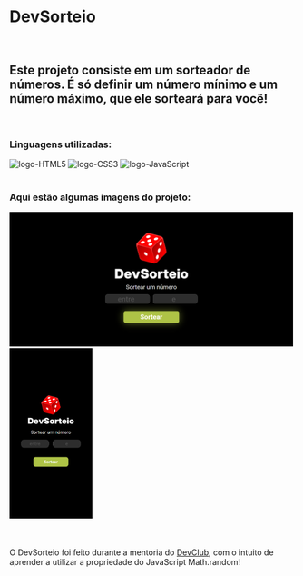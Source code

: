 <h1>DevSorteio</h1>
<br>
<h2>Este projeto consiste em um sorteador de números. É só definir um número mínimo e um número máximo, que ele sorteará para você!</h2>
<br>
<h3>Linguagens utilizadas:</h3>
<div>
<img src= "https://img.shields.io/badge/HTML5-E34F26?style=for-the-badge&logo=html5&logoColor=white" alt= "logo-HTML5">
<img src= "https://img.shields.io/badge/CSS3-1572B6?style=for-the-badge&logo=css3&logoColor=white" alt= "logo-CSS3">
<img src= "https://img.shields.io/badge/JavaScript-F7DF1E?style=for-the-badge&logo=javascript&logoColor=black" alt= "logo-JavaScript">
</div>
<br>
<h3>Aqui estão algumas imagens do projeto:</h3>
<div>
<img src= "https://github.com/NicollasAlmeida14/dev-sorteio/blob/master/assets/projeto-dev-sorteio-desktop.png?raw=true" width= "500px"  alt= "imagem-projeto-desktop">
<img src= "https://github.com/NicollasAlmeida14/dev-sorteio/blob/master/assets/projeto-dev-sorteio-mobile.png?raw=true" height= "300px" alt= "imagem-projeto-responsivo">
</div>
<br>
<br>
<p>O DevSorteio foi feito durante a mentoria do <a href='https://aulas.devclub.com.br/'>DevClub</a>, com o intuito de aprender a utilizar a propriedade do JavaScript Math.random! </p>
